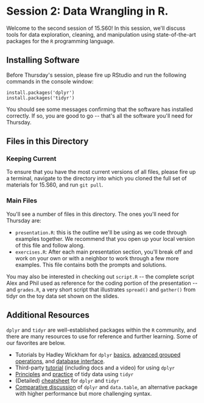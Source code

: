 # Session 2: Data Wrangling in R. 

Welcome to the second session of 15.S60! In this session, we'll discuss tools for data exploration, cleaning, and manipulation using state-of-the-art packages for the `R` programming language. 

## Installing Software

Before Thursday's session, please fire up RStudio and run the following commands in the console window: 

    install.packages('dplyr')
    install.packages('tidyr')

You should see some messages confirming that the software has installed correctly. If so, you are good to go -- that's all the software you'll need for Thursday. 

## Files in this Directory

### Keeping Current

To ensure that you have the most current versions of all files, please fire up a terminal, navigate to the directory into which you cloned the full set of materials for 15.S60, and run `git pull`. 

### Main Files
You'll see a number of files in this directory. The ones you'll need for Thursday are:

- `presentation.R`: this is the outline we'll be using as we code through examples together. We recommend that you open up your local version of this file and follow along. 
- `exercises.R`: After each main presentation section, you'll break off and work on your own or with a neighbor to work through a few more examples. This file contains both the prompts and solutions. 

You may also be interested in checking out `script.R` -- the complete script Alex and Phil used as reference for the coding portion of the presentation -- and `grades.R`, a very short script that illustrates `spread()` and `gather()` from tidyr on the toy data set shown on the slides. 

## Additional Resources

`dplyr` and `tidyr` are well-established packages within the `R` community, and there are many resources to use for reference and further learning. Some of our favorites are below. 

- Tutorials by Hadley Wickham for `dplyr` [basics](https://cran.rstudio.com/web/packages/dplyr/vignettes/introduction.html), [advanced grouped operations](https://cran.r-project.org/web/packages/dplyr/vignettes/window-functions.html), and [database interface](https://cran.r-project.org/web/packages/dplyr/vignettes/databases.html).
- Third-party [tutorial](http://www.dataschool.io/dplyr-tutorial-for-faster-data-manipulation-in-r/) (including docs and a video) for using `dplyr`
- [Principles](http://vita.had.co.nz/papers/tidy-data.pdf) and [practice](https://cran.r-project.org/web/packages/tidyr/vignettes/tidy-data.html) of tidy data using `tidyr`
- (Detailed) [cheatsheet](https://www.rstudio.com/wp-content/uploads/2015/02/data-wrangling-cheatsheet.pdf?version=0.99.687&mode=desktop) for `dplyr` and `tidyr` 
- [Comparative discussion](http://stackoverflow.com/questions/21435339/data-table-vs-dplyr-can-one-do-something-well-the-other-cant-or-does-poorly) of `dplyr` and `data.table`, an alternative package with higher performance but more challenging syntax.  